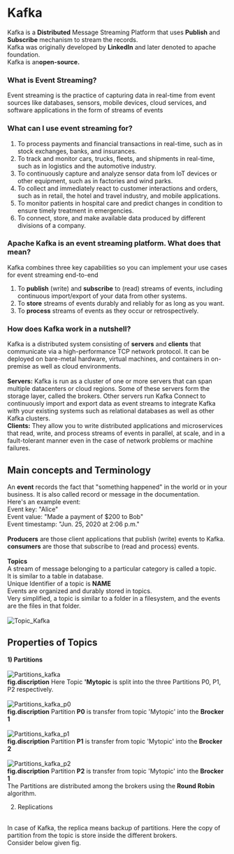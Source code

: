 # Kafka

Kafka is a **Distributed** Message Streaming Platform that uses **Publish** and **Subscribe** mechanism to stream the records.<br>
Kafka was originally developed by **LinkedIn** and later denoted to apache foundation.<br>
Kafka is an**open-source.**


### What is Event Streaming?
Event streaming is the practice of capturing data in real-time from event sources like databases, sensors, mobile devices, cloud services, and software applications in the form of streams of events

### What can I use event streaming for?
1) To process payments and financial transactions in real-time, such as in stock exchanges, banks, and insurances.
2) To track and monitor cars, trucks, fleets, and shipments in real-time, such as in logistics and the automotive industry.
3) To continuously capture and analyze sensor data from IoT devices or other equipment, such as in factories and wind parks.
4) To collect and immediately react to customer interactions and orders, such as in retail, the hotel and travel industry, and mobile applications.
5) To monitor patients in hospital care and predict changes in condition to ensure timely treatment in emergencies.
6) To connect, store, and make available data produced by different divisions of a company.

### Apache Kafka is an event streaming platform. What does that mean?
Kafka combines three key capabilities so you can implement your use cases for event streaming end-to-end 
<br>
1) To **publish** (write) and **subscribe** to (read) streams of events, including continuous import/export of your data from other systems.
2) To **store** streams of events durably and reliably for as long as you want.
3) To **process** streams of events as they occur or retrospectively.<br>

### How does Kafka work in a nutshell?
Kafka is a distributed system consisting of **servers** and **clients** that communicate via a high-performance TCP network protocol. It can be deployed on bare-metal hardware, virtual machines, and containers in on-premise as well as cloud environments.<br><br>
**Servers:** Kafka is run as a cluster of one or more servers that can span multiple datacenters or cloud regions. Some of these servers form the storage layer, called the brokers. Other servers run Kafka Connect to continuously import and export data as event streams to integrate Kafka with your existing systems such as relational databases as well as other Kafka clusters.<br>
**Clients:** They allow you to write distributed applications and microservices that read, write, and process streams of events in parallel, at scale, and in a fault-tolerant manner even in the case of network problems or machine failures. 

## Main concepts and Terminology
An **event** records the fact that "something happened" in the world or in your business. It is also called record or message in the documentation. 
<br>
Here's an example event:
<br>
Event key: "Alice"<br>
Event value: "Made a payment of $200 to Bob"<br>
Event timestamp: "Jun. 25, 2020 at 2:06 p.m."
<br><br>
**Producers** are those client applications that publish (write) events to Kafka.<br>
**consumers** are those that subscribe to (read and process) events.
<br><br>
**Topics**<br>
A stream of message belonging to a particular category is called a topic.<br>
It is similar to a table in database.<br>
Unique Identifier of a topic is **NAME**<br>
Events are organized and durably stored in topics.<br>
Very simplified, a topic is similar to a folder in a filesystem, and the events are the files in that folder.
<br><br>
![Topic_Kafka](https://user-images.githubusercontent.com/88526990/225186658-c0dcd571-9414-4fb4-a5ee-8e838729f7f1.jpg)

## Properties of Topics
**1) Partitions**
<br><br>
![Partitions_kafka](https://user-images.githubusercontent.com/88526990/225188062-e1e1bf0b-6d7b-4980-8403-c64ca407ae7c.jpg)
<br>
**fig.discription** Here Topic **'Mytopic** is split into the three Partitions P0, P1, P2 respectively.
<br>
<br>
![Partitions_kafka_p0](https://user-images.githubusercontent.com/88526990/225223862-30b98f3c-f8e0-4b17-9e9c-e8cefd4184b2.jpg)<br>
**fig.discription** Partition **P0** is transfer from topic 'Mytopic' into the **Brocker 1**
<br>
<br>
![Partitions_kafka_p1](https://user-images.githubusercontent.com/88526990/225224668-b61a4a6c-1043-48e8-af12-fcf12430b57e.jpg)<br>
**fig.discription** Partition **P1** is transfer from topic 'Mytopic' into the **Brocker 2**
<br>
<br>
![Partitions_kafka_p2](https://user-images.githubusercontent.com/88526990/225224751-2d7cf43b-cf71-41a5-93b8-8619c8a2f9f6.jpg)<br>
**fig.discription** Partition **P2** is transfer from topic 'Mytopic' into the **Brocker 1**
<br>
The Partitions are distributed among the brokers using the **Round Robin** algorithm.




2) Replications
<br>
In case of Kafka, the replica means backup of partitions. Here the copy of partition from the topic is store inside the different brokers.<br>
Consider below given fig. 






